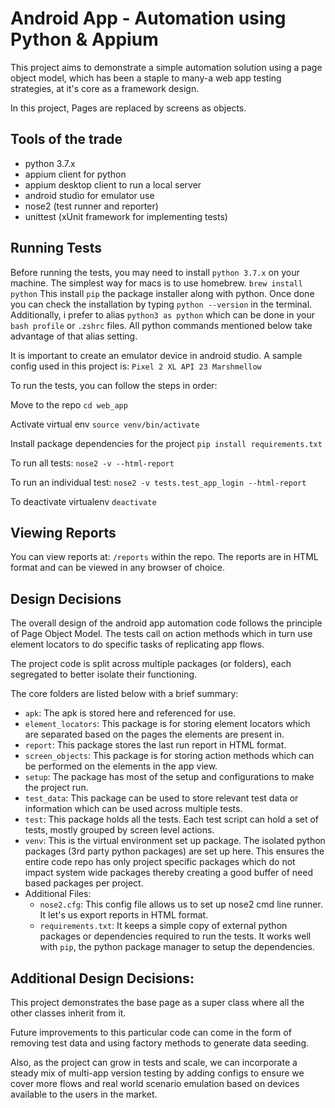 # Android App - Automation using Python & Appium

This project aims to demonstrate a simple automation solution using
a page object model, which has been a staple to many-a web app testing 
strategies, at it's core as a framework design.

In this project, Pages are replaced by screens as objects.

## Tools of the trade
 * python 3.7.x
 * appium client for python
 * appium desktop client to run a local server
 * android studio for emulator use
 * nose2 (test runner and reporter)
 * unittest (xUnit framework for implementing tests)

## Running Tests

Before running the tests, you may need to install `python 3.7.x` on
your machine. The simplest way for macs is to use homebrew.
`brew install python`
This install `pip` the package installer along with python. Once done
you can check the installation by typing `python --version` in the
terminal.
Additionally, i prefer to alias `python3 as python` which can be done
in your `bash profile` or `.zshrc` files. All python commands mentioned
below take advantage of that alias setting.

It is important to create an emulator device in android studio.
A sample config used in this project is: 
`Pixel 2 XL API 23 Marshmellow`

To run the tests, you can follow the steps in order:  

Move to the repo
`cd web_app`

Activate virtual env
`source venv/bin/activate`

Install package dependencies for the project
`pip install requirements.txt`

To run all tests: 
`nose2 -v --html-report`

To run an individual test: 
`nose2 -v tests.test_app_login --html-report`

To deactivate virtualenv
`deactivate`

## Viewing Reports
You can view reports at: `/reports` within the repo. The reports are
in HTML format and can be viewed in any browser of choice.

## Design Decisions
The overall design of the android app automation code follows the principle
of Page Object Model. 
The tests call on action methods which in turn use element locators
to do specific tasks of replicating app flows.

The project code is split across multiple packages (or folders), each
segregated to better isolate their functioning.

The core folders are listed below with a brief summary:

* `apk`: The apk is stored here and referenced for use.
 * `element_locators`: This package is for storing element locators which
 are separated based on the pages the elements are present in.
 * `report`: This package stores the last run report in HTML format.
 * `screen_objects`: This package is for storing action methods which can be
 performed on the elements in the app view.
 * `setup`: The package has most of the setup and configurations to 
 make the project run.
 * `test_data`: This package can be used to store relevant test data
 or information which can be used across multiple tests.
 * `test`: This package holds all the tests. Each test script can hold
 a set of tests, mostly grouped by screen level actions.
 * `venv`: This is the virtual environment set up package. The isolated
 python packages (3rd party python packages) are set up here. This 
 ensures the entire code repo has only project specific packages which
 do not impact system wide packages thereby creating a good buffer of
 need based packages per project.
 * Additional Files:
    * `nose2.cfg`: This config file allows us to set up nose2 cmd line
    runner. It let's us export reports in HTML format.
    * `requirements.txt`: It keeps a simple copy of external python 
    packages or dependencies required to run the tests. It works well
    with `pip`, the python package manager to setup the dependencies.
    
## Additional Design Decisions:

This project demonstrates the base page as a super class where all the
other classes inherit from it.

Future improvements to this particular code can come in the form of
removing test data and using factory methods to generate data seeding.

Also, as the project can grow in tests and scale, we can incorporate
a steady mix of multi-app version testing by adding configs to ensure 
we cover more flows and real world scenario emulation based on devices
available to the users in the market.